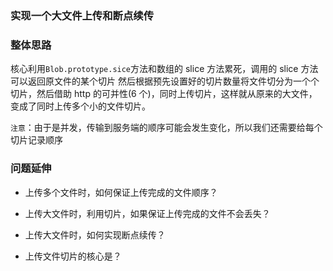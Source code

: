 ### 实现一个大文件上传和断点续传

### 整体思路

核心利用`Blob.prototype.sice`方法和数组的 slice 方法累死，调用的 slice 方法可以返回原文件的某个切片
然后根据预先设置好的切片数量将文件切分为一个个切片，然后借助 http 的可并性(6 个)，同时上传切片，这样就从原来的大文件，变成了同时上传多个小的文件切片。

`注意`：由于是并发，传输到服务端的顺序可能会发生变化，所以我们还需要给每个切片记录顺序

### 问题延伸

- 上传多个文件时，如何保证上传完成的文件顺序？

- 上传大文件时，利用切片，如果保证上传完成的文件不会丢失？

- 上传大文件时，如何实现断点续传？

- 上传文件切片的核心是？
